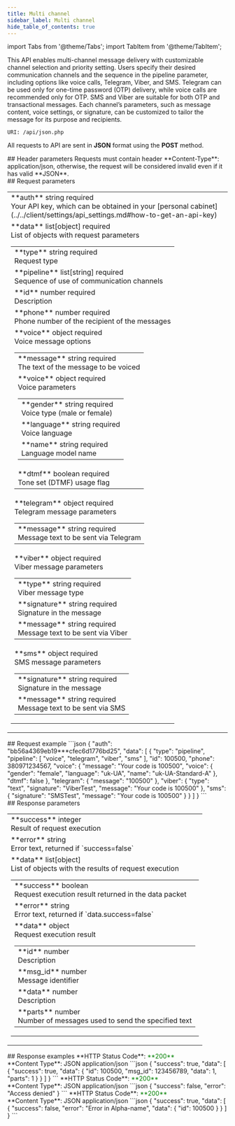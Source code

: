 ```yaml
---
title: Multi channel
sidebar_label: Multi channel
hide_table_of_contents: true
---
```


import Tabs from '@theme/Tabs';
import TabItem from '@theme/TabItem';

This API enables multi-channel message delivery with customizable channel selection and priority setting. Users specify their desired communication channels and the sequence in the pipeline parameter, including options like voice calls, Telegram, Viber, and SMS. Telegram can be used only for one-time password (OTP) delivery, while voice calls are recommended only for OTP. SMS and Viber are suitable for both OTP and transactional messages. Each channel’s parameters, such as message content, voice settings, or signature, can be customized to tailor the message for its purpose and recipients.

`URI: /api/json.php`

All requests to API are sent in **JSON** format using the <a class="green-text">**POST**</a> method.

<div class="header">
    ## Header parameters
    Requests must contain header **Content-Type**: application/json, otherwise, the request will be considered invalid even if it has valid **JSON**.
</div>
<div class="post-wrap">
    <div class="post-item">
        <div class="item-content">
            <div class="request-parameters">
            ## Request parameters
            <table class="t1">
                <tbody>
                    <tr>
                        <td>
                            <a class="name">**auth**</a>
                            <a class="type">string</a>
                            <a class="required">required</a> <br/>
                            <a class="description">Your API key, which can be obtained in your [personal cabinet](../../client/settings/api_settings.md#how-to-get-an-api-key)</a>
                        </td>
                    </tr>
                    <tr>
                        <td>
                            <a class="name">**data**</a>
                            <a class="type">list[object]</a>
                            <a class="required">required</a> <br/>
                            <a class="description">List of objects with request parameters</a>
                            <table class="t2">
                            <tbody>
                                <tr>
                                    <td>
                                        <a class="name">**type**</a>
                                        <a class="type">string</a>
                                        <a class="required">required</a> <br/>
                                        <a class="description">Request type</a>
                                    </td>
                                </tr>
                                <tr>
                                    <td>
                                        <a class="name">**pipeline**</a>
                                        <a class="type">list[string]</a>
                                        <a class="required">required</a> <br/>
                                        <a class="description">Sequence of use of communication channels</a>
                                    </td>
                                </tr>
                                <tr>
                                    <td>
                                        <a class="name">**id**</a>
                                        <a class="type">number</a>
                                        <a class="required">required</a> <br/>
                                        <a class="description">Description</a>
                                    </td>
                                </tr>
                                <tr>
                                    <td>
                                        <a class="name">**phone**</a>
                                        <a class="type">number</a>
                                        <a class="required">required</a> <br/>
                                        <a class="description">Phone number of the recipient of the messages</a>
                                    </td>
                                </tr>
                                <tr>
                                    <td>
                                        <a class="name">**voice**</a>
                                        <a class="type">object</a>
                                        <a class="required">required</a> <br/>
                                        <a class="description">Voice message options</a>
                                        <table class="t2">
                                        <tbody>
                                        <tr>
                                            <td>
                                                <a class="name">**message**</a>
                                                <a class="type">string</a>
                                                <a class="required">required</a> <br/>
                                                <a class="description">The text of the message to be voiced</a>
                                            </td>
                                        </tr>
                                        <tr>
                                            <td>
                                                <a class="name">**voice**</a>
                                                <a class="type">object</a>
                                                <a class="required">required</a> <br/>
                                                <a class="description">Voice parameters</a>
                                                <table class="t2">
                                                <tbody>
                                                <tr>
                                                    <td>
                                                        <a class="name">**gender**</a>
                                                        <a class="type">string</a>
                                                        <a class="required">required</a> <br/>
                                                        <a class="description">Voice type (male or female)</a>
                                                    </td>
                                                </tr>
                                                <tr>
                                                    <td>
                                                        <a class="name">**language**</a>
                                                        <a class="type">string</a>
                                                        <a class="required">required</a> <br/>
                                                        <a class="description">Voice language</a>
                                                    </td>
                                                </tr>
                                                <tr>
                                                    <td>
                                                        <a class="name">**name**</a>
                                                        <a class="type">string</a>
                                                        <a class="required">required</a> <br/>
                                                        <a class="description">Language model name</a>
                                                    </td>
                                                </tr>
                                                </tbody>
                                                </table>
                                            </td>
                                        </tr>
                                        <tr>
                                            <td>
                                                <a class="name">**dtmf**</a>
                                                <a class="type">boolean</a>
                                                <a class="required">required</a> <br/>
                                                <a class="description">Tone set (DTMF) usage flag</a>
                                            </td>
                                        </tr>
                                        </tbody>
                                        </table>
                                    </td>
                                </tr>
                                <tr>
                                    <td>
                                        <a class="name">**telegram**</a>
                                        <a class="type">object</a>
                                        <a class="required">required</a> <br/>
                                        <a class="description">Telegram message parameters</a>
                                        <table class="t2">
                                        <tbody>
                                        <tr>
                                            <td>
                                                <a class="name">**message**</a>
                                                <a class="type">string</a>
                                                <a class="required">required</a> <br/>
                                                <a class="description">Message text to be sent via Telegram</a>
                                            </td>
                                        </tr>
                                        </tbody>
                                        </table>
                                    </td>
                                </tr>
                                <tr>
                                    <td>
                                        <a class="name">**viber**</a>
                                        <a class="type">object</a>
                                        <a class="required">required</a> <br/>
                                        <a class="description">Viber message parameters</a>
                                        <table class="t2">
                                        <tbody>
                                        <tr>
                                            <td>
                                                <a class="name">**type**</a>
                                                <a class="type">string</a>
                                                <a class="required">required</a> <br/>
                                                <a class="description">Viber message type</a>
                                            </td>
                                        </tr>
                                        <tr>
                                            <td>
                                                <a class="name">**signature**</a>
                                                <a class="type">string</a>
                                                <a class="required">required</a> <br/>
                                                <a class="description">Signature in the message</a>
                                            </td>
                                        </tr>
                                        <tr>
                                            <td>
                                                <a class="name">**message**</a>
                                                <a class="type">string</a>
                                                <a class="required">required</a> <br/>
                                                <a class="description">Message text to be sent via Viber</a>
                                            </td>
                                        </tr>
                                        </tbody>
                                        </table>
                                    </td>
                                </tr>
                                <tr>
                                    <td>
                                        <a class="name">**sms**</a>
                                        <a class="type">object</a>
                                        <a class="required">required</a> <br/>
                                        <a class="description">SMS message parameters</a>
                                        <table class="t2">
                                        <tbody>
                                        <tr>
                                            <td>
                                                <a class="name">**signature**</a>
                                                <a class="type">string</a>
                                                <a class="required">required</a> <br/>
                                                <a class="description">Signature in the message</a>
                                            </td>
                                        </tr>
                                        <tr>
                                            <td>
                                                <a class="name">**message**</a>
                                                <a class="type">string</a>
                                                <a class="required">required</a> <br/>
                                                <a class="description">Message text to be sent via SMS</a>
                                            </td>
                                        </tr>
                                        </tbody>
                                        </table>
                                    </td>
                                </tr>
                            </tbody>
                            </table>
                        </td>
                    </tr>
                </tbody>
            </table>
            </div>
        </div>
    </div>
    <div class="post-item">
        <div class="item-content">
            <div class="request-example">
                ## Request example
                ```json
                {
                    "auth": "bb56a4369eb19***cfec6d1776bd25",
                    "data": [
                        {
                            "type": "pipeline",
                            "pipeline": [
                                "voice",
                                "telegram",
                                "viber",
                                "sms"
                            ],
                            "id": 100500,
                            "phone": 380971234567,
                            "voice": {
                                "message": "Your code is 100500",
                                "voice": {
                                    "gender": "female",
                                    "language": "uk-UA",
                                    "name": "uk-UA-Standard-A"
                                },
                                "dtmf": false
                            },
                            "telegram": {
                                "message": "100500"
                            },
                            "viber": {
                                "type": "text",
                                "signature": "ViberTest",
                                "message": "Your code is 100500"
                            },
                            "sms": {
                                "signature": "SMSTest",
                                "message": "Your code is 100500"
                            }
                        }
                    ]
                }
                ```
            </div>
        </div>
    </div>
    <div class="post-item">
        <div class="item-content">
            <div class="response-parameters">
            ## Response parameters
            <table class="t1">
                <tbody>
                    <tr>
                        <td>
                            <a class="name">**success**</a>
                            <a class="type">integer</a> <br/>
                            <a class="description">Result of request execution</a>
                        </td>
                    </tr>
                    <tr>
                        <td>
                            <a class="name">**error**</a>
                            <a class="type">string</a> <br/>
                            <a class="description">Error text, returned if `success=false`</a>
                        </td>
                    </tr>
                    <tr>
                        <td>
                            <a class="name">**data**</a>
                            <a class="type">list[object]</a> <br/>
                            <a class="description">List of objects with the results of request execution</a>
                            <table class="t2">
                                <tbody>
                                    <tr>
                                        <td>
                                            <a class="name">**success**</a>
                                            <a class="type">boolean</a> <br/>
                                            <a class="description">Request execution result returned in the data packet</a>
                                        </td>
                                    </tr>
                                    <tr>
                                        <td>
                                            <a class="name">**error**</a>
                                            <a class="type">string</a> <br/>
                                            <a class="description">Error text, returned if `data.success=false`</a>
                                        </td>
                                    </tr>
                                    <tr>
                                        <td>
                                            <a class="name">**data**</a>
                                            <a class="type">object</a><br/>
                                            <a class="description">Request execution result</a> <br/>
                                            <table class="t2">
                                                <tbody>
                                                    <tr>
                                                        <td>
                                                            <a class="name">**id**</a>
                                                            <a class="type">number</a> <br/>
                                                            <a class="description">Description</a>
                                                        </td>
                                                    </tr>
                                                    <tr>
                                                        <td>
                                                            <a class="name">**msg_id**</a>
                                                            <a class="type">number</a> <br/>
                                                            <a class="description">Message identifier</a>
                                                        </td>
                                                    </tr>
                                                    <tr>
                                                        <td>
                                                            <a class="name">**data**</a>
                                                            <a class="type">number</a> <br/>
                                                            <a class="description">Description</a>
                                                        </td>
                                                    </tr> 
                                                    <tr>
                                                        <td>
                                                            <a class="name">**parts**</a>
                                                            <a class="type">number</a> <br/>
                                                            <a class="description">Number of messages used to send the specified text</a>
                                                        </td>
                                                    </tr>                                                                                                       
                                                </tbody>
                                            </table>
                                        </td>
                                    </tr>
                                </tbody>
                            </table>
                        </td>
                    </tr>
                </tbody>
            </table>
            </div>
        </div>
    </div>
    <div class="post-item">
        <div class="item-content">
            <div class="response-example">
                ## Response examples
                <Tabs
                groupId="response-examples"
                defaultValue="successful"
                values={[
                    { label: 'Successful', value: 'successful', },
                    { label: 'Access denied', value: 'accessdenied', },
                    { label: 'Error in Alpha-name', value: 'alphaname' }
                ]}
                >
                <TabItem value="successful">
                **HTTP Status Code**: <font color="green">**200**</font> <br/> **Content Type**: JSON application/json
                ```json
                {
                    "success": true,
                    "data": [
                        {
                            "success": true,
                            "data": {
                                "id": 100500,
                                "msg_id": 123456789,
                                "data": 1,
                                "parts": 1
                            }
                        }
                    ]
                }
                ```
                </TabItem>
                <TabItem value="accessdenied">
                **HTTP Status Code**: <font color="green">**200**</font> <br/> **Content Type**: JSON application/json
                ```json
                {
                    "success": false,
                    "error": "Access denied"
                }
                ```
                </TabItem>
                <TabItem value="alphaname">
                **HTTP Status Code**: <font color="green">**200**</font> <br/> **Content Type**: JSON application/json
                ```json
                {
                    "success": true,
                    "data": [
                        {
                            "success": false,
                            "error": "Error in Alpha-name",
                            "data": {
                                "id": 100500
                            }
                        }
                    ]
                }
                ```
                </TabItem>
                </Tabs>
            </div>
        </div>
    </div>
</div>